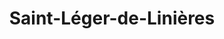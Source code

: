 ---
title: Saint-Léger-de-Linières
url: /saint-leger-de-linieres/
latitude: 47.468
longitude: -0.695
---